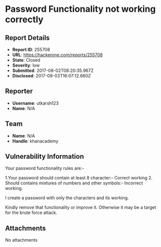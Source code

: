 # Password Functionality not working correctly

## Report Details
- **Report ID**: 255708
- **URL**: https://hackerone.com/reports/255708
- **State**: Closed
- **Severity**: low
- **Submitted**: 2017-08-02T08:20:35.967Z
- **Disclosed**: 2017-08-03T16:07:12.660Z

## Reporter
- **Username**: utkarsh123
- **Name**: N/A

## Team
- **Name**: N/A
- **Handle**: khanacademy

## Vulnerability Information
Your password functionality rules are:-

1.Your password should contain at least 8 character:-  Correct working
2. Should contains mixtures of numbers and other symbols:-  Incorrect working.

I create a password with only the characters and its working. 

Kindly remove that functionality or improve it. Otherwise it may be a  target for the brute force attack.

## Attachments
No attachments
